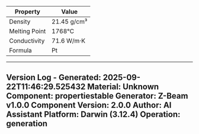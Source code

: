 | Property | Value |
|----------|-------|
| Density | 21.45 g/cm³ |
| Melting Point | 1768°C |
| Conductivity | 71.6 W/m·K |
| Formula | Pt |


---
Version Log - Generated: 2025-09-22T11:46:29.525432
Material: Unknown
Component: propertiestable
Generator: Z-Beam v1.0.0
Component Version: 2.0.0
Author: AI Assistant
Platform: Darwin (3.12.4)
Operation: generation
---